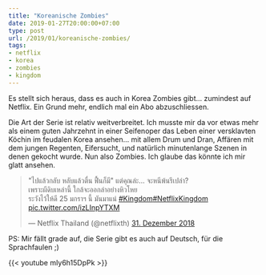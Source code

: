 ```yaml
---
title: "Koreanische Zombies"
date: 2019-01-27T20:00:00+07:00
type: post
url: /2019/01/koreanische-zombies/
tags:
- netflix
- korea
- zombies
- kingdom
---
```


Es stellt sich heraus, dass es auch in Korea Zombies gibt... zumindest auf Netflix. Ein Grund mehr, endlich mal ein Abo abzuschliessen. 

Die Art der Serie ist relativ weitverbreitet. Ich musste mir da vor etwas mehr als einem guten Jahrzehnt in einer Seifenoper das Leben einer versklavten K&ouml;chin im feudalen Korea ansehen... mit allem Drum und Dran, Aff&auml;ren mit dem jungen Regenten, Eifersucht, und nat&uuml;rlich minutenlange Szenen in denen gekocht wurde. Nun also Zombies. Ich glaube das k&ouml;nnte ich mir glatt ansehen.

<blockquote class="twitter-tweet" data-lang="de" data-dnt="true"><p lang="th" dir="ltr">&quot;ไปแล้วกลับ หลับแล้วตื่น ฟื้นก็มี&quot; แต่คุณล่ะ... จะหนีพ้นรึเปล่า? <br>เพราะผีดิบเหล่านี้ ใกล้จะออกล่าอย่างหิวโหย <br>ระวังไว้ให้ดี 25 มกราฯ นี้ มันมาแน่ <a href="https://twitter.com/hashtag/Kingdom?src=hash&amp;ref_src=twsrc%5Etfw">#Kingdom</a><a href="https://twitter.com/hashtag/NetflixKingdom?src=hash&amp;ref_src=twsrc%5Etfw">#NetflixKingdom</a> <a href="https://t.co/izLInpYTXM">pic.twitter.com/izLInpYTXM</a></p>&mdash; Netflix Thailand (@netflixth) <a href="https://twitter.com/netflixth/status/1079754048243462145?ref_src=twsrc%5Etfw">31. Dezember 2018</a></blockquote>

PS: Mir f&auml;llt grade auf, die Serie gibt es auch auf Deutsch, f&uuml;r die Sprachfaulen ;)

{{< youtube mIy6h15DpPk >}}